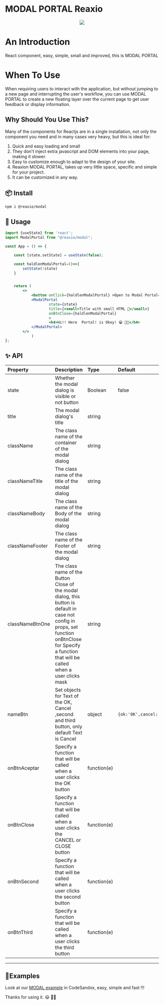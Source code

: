 # MODAL PORTAL Reaxio

<p align="center">
  <img src="https://cldup.com/K3-R0bY2T8.gif"/>
</p>
<p align="center">
  <a title="Build Status" href="https://travis-ci.org/carrot/share-button">
   
  </a>
</p>

# An Introduction

React component, easy, simple, small and improved, this is MODAL PORTAL  

# When To Use

When requiring users to interact with the application, but without jumping to a new page and interrupting the user's workflow, you can use MODAL PORTAL to create a new floating layer over the current page to get user feedback or display information. 

## Why Should You Use This?

Many of the components for Reactjs are in a single installation, not only the component you need and in many cases very heavy, but this is ideal for:

1. Quick and easy loading and small
2. They don't inject extra javascript and DOM elements into your page, making it slower.
3. Easy to customize enough to adapt to the design of your site.
4. Reaxion MODAL PORTAL, takes up very little space, specific and simple for your project.
5. It can be customized in any way.

## 📦 Install

`npm i @reaxio/modal`

## 🔨 Usage

```jsx
import {useState} from 'react';
import ModalPortal from "@reaxio/modal";

const App = () => {

	const [state,setState] = useState(false);

	const haldlenModalPortal=()=>{
		setState(!state)
	}


	return (
		<>
			<button onClick={haldlenModalPortal} >Open to Modal Portal</button>
			<ModalPortal 
					state={state} 
					title={<small>Title with small HTML 😬</small>}
					onBtnClose={haldlenModalPortal} 
					>
					<h4>Hi!! Here  Portal! is Okey! 😀 👍🏼</h4>
			</ModalPortal>
		</>
			)
};
```

## ✨ API

| Property   | Description                                                                                                | Type    | Default |
| :--------- | :--------------------------------------------------------------------------------------------------------- | :------ | :------ |
| state        | Whether the modal dialog is visible or not button                                                                                | Boolean  | false        |
| title  | The modal dialog's title | string  |
| className   | The class name of the container of the modal dialog                                                                            | string |    |
| classNameTitle | The class name of the title of the modal dialog                                                                          | string  |  |
|classNameBody| The class name of the Body of the modal dialog|string||
|classNameFooter| The class name of the Footer of the modal dialog|string||
|classNameBtnOne| The class name of the Button Close  of the modal dialog, this button is default in case not config in props, set  function onBtnClose for Specify a function that will be called when a user clicks mask|string||
|nameBtn|Set objects for Text of the OK, Cancel ,second and third button, only default Text is Cancel|object|```{ok:'OK',cancel:'CLOSE',secondBtn:'',thirdBtn:''}```|
|onBtnAceptar|Specify a function that will be called when a user clicks the OK button|function(e)||
|onBtnClose|Specify a function that will be called when a user clicks the CANCEL or CLOSE button|function(e)||
|onBtnSecond|Specify a function that will be called when a user clicks the second button|function(e)||
|onBtnThird|Specify a function that will be called when a user clicks the third button|function(e)||


---

## 🔺Examples

Look at our [MODAL example](https://codesandbox.io/s/stoic-clarke-5qfgd?file=/src/App.js)
 in CodeSandox, easy, simple and fast !!!

Thanks for using it.
😃 👊🏼
